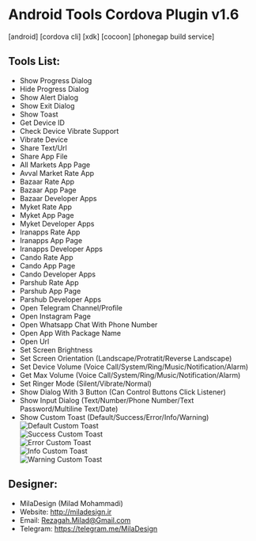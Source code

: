 # Android Tools Cordova Plugin v1.6
[android] [cordova cli] [xdk] [cocoon] [phonegap build service]

## Tools List:
* Show Progress Dialog
* Hide Progress Dialog
* Show Alert Dialog
* Show Exit Dialog
* Show Toast
* Get Device ID
* Check Device Vibrate Support
* Vibrate Device
* Share Text/Url
* Share App File
* All Markets App Page
* Avval Market Rate App
* Bazaar Rate App
* Bazaar App Page
* Bazaar Developer Apps
* Myket Rate App
* Myket App Page
* Myket Developer Apps
* Iranapps Rate App
* Iranapps App Page
* Iranapps Developer Apps
* Cando Rate App
* Cando App Page
* Cando Developer Apps
* Parshub Rate App
* Parshub App Page
* Parshub Developer Apps
* Open Telegram Channel/Profile
* Open Instagram Page
* Open Whatsapp Chat With Phone Number
* Open App With Package Name
* Open Url
* Set Screen Brightness
* Set Screen Orientation (Landscape/Protratit/Reverse Landscape)
* Set Device Volume (Voice Call/System/Ring/Music/Notification/Alarm)
* Get Max Volume (Voice Call/System/Ring/Music/Notification/Alarm)
* Set Ringer Mode (Silent/Vibrate/Normal)
* Show Dialog With 3 Button (Can Control Buttons Click Listener)
* Show Input Dialog (Text/Number/Phone Number/Text Password/Multiline Text/Date)
* Show Custom Toast (Default/Success/Error/Info/Warning)<br>
![Default Custom Toast](http://s8.picofile.com/file/8267521684/default.gif)<br>
![Success Custom Toast](http://s8.picofile.com/file/8267521984/success.gif)<br>
![Error Custom Toast](http://s8.picofile.com/file/8267522034/error.gif)<br>
![Info Custom Toast](http://s8.picofile.com/file/8267522142/info.gif)<br>
![Warning Custom Toast](http://s9.picofile.com/file/8267522168/warning.gif)<br>

## Designer:
* MilaDesign (Milad Mohammadi)
* Website: http://miladesign.ir
* Email: Rezagah.Milad@Gmail.com
* Telegram: https://telegram.me/MilaDesign